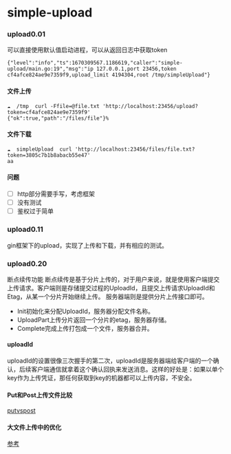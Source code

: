 # simple-upload

### upload0.01
可以直接使用默认值启动进程，可以从返回日志中获取token
```shell
{"level":"info","ts":1670309567.1186619,"caller":"simple-upload/main.go:19","msg":"ip 127.0.0.1,port 23456,token cf4afce824ae9e7359f9,upload_limit 4194304,root /tmp/simpleUpload"}
```
#### 文件上传
```shell
☁  /tmp  curl -Ffile=@file.txt 'http://localhost:23456/upload?token=cf4afce824ae9e7359f9'
{"ok":true,"path":"/files/file"}%
```
#### 文件下载
```shell
☁  simpleUpload  curl 'http://localhost:23456/files/file.txt?token=3805c7b1b8abacb55e47'
aa
```
#### 问题
- [ ] http部分需要手写，考虑框架
- [ ] 没有测试
- [ ] 鉴权过于简单

### upload0.11
gin框架下的upload，实现了上传和下载，并有相应的测试。

### upload0.20
断点续传功能
断点续传是基于分片上传的，对于用户来说，就是使用客户端提交上传请求。客户端则是存储提交过程的UploadId，且提交上传请求UploadId和Etag，从某一个分片开始继续上传。
服务器端则是提供分片上传接口即可。 
- Init初始化来分配UploadId，服务器分配文件名称。
- UploadPart上传分片返回一个分片的etag，服务器存储。
- Complete完成上传打包成一个文件，服务器合并。

#### uploadId
uploadId的设置很像三次握手的第二次，uploadId是服务器端给客户端的一个确认，后续客户端通信就拿着这个确认回执来发送消息。这样的好处是：如果以单个key作为上传凭证，那任何获取到key的机器都可以上传内容，不安全。

#### Put和Post上传文件比较
[putvspost](https://github.com/pojiang20/Notes/blob/dev/other/PutvsPost.md)

#### 大文件上传中的优化
[参考](https://tonybai.com/2021/01/16/upload-and-download-file-using-multipart-form-over-http/)